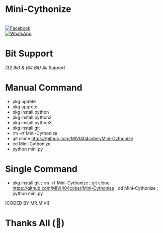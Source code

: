 # Mini-Cythonize
<br> [![Facebook](https://img.shields.io/badge/Facebook-Raj-blue?style=flat-square&logo=facebook)](https://www.facebook.com/mr.rohman.129)<br> [![WhatsApp](https://img.shields.io/badge/WhatsApp-Mr.MIVI-blue?style=flat-square&logo=WhatsApp)](https://wa.me/+8801741033194?)
# Bit Support
###### (32 Bit) & (64 Bit) All Support
# Manual Command
- pkg updete
- pkg upgrete
- pkg install python
- pkg install python2
- pkg install python3
- pkg install git
- rm -rf Mini-Cythonize
- git clone https://github.com/MIVI404cyber/Mini-Cythonize
- cd Mini-Cythonize
- python mini.py
# Single Command
- pkg install git ; rm -rf Mini-Cythonize ; git clone https://github.com/MIVI404cyber/Mini-Cythonize ; cd Mini-Cythonize ; python mini.py

 [CODED BY MR.MIVI]

# Thanks All (💝)
